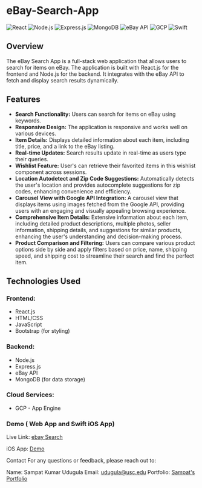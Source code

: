# eBay-Search-App


![React](https://img.shields.io/badge/React-20232A?style=for-the-badge&logo=react&logoColor=61DAFB) ![Node.js](https://img.shields.io/badge/Node.js-339933?style=for-the-badge&logo=nodedotjs&logoColor=white) ![Express.js](https://img.shields.io/badge/Express.js-000000?style=for-the-badge&logo=express&logoColor=white) ![MongoDB](https://img.shields.io/badge/MongoDB-4EA94B?style=for-the-badge&logo=mongodb&logoColor=white) ![eBay API](https://img.shields.io/badge/eBay-0064D2?style=for-the-badge&logo=ebay&logoColor=white) ![GCP](https://img.shields.io/badge/Google%20Cloud-4285F4?style=for-the-badge&logo=googlecloud&logoColor=white) ![Swift](https://img.shields.io/badge/Swift-FA7343?style=for-the-badge&logo=swift&logoColor=white)

## Overview
The eBay Search App is a full-stack web application that allows users to search for items on eBay. The application is built with React.js for the frontend and Node.js for the backend. It integrates with the eBay API to fetch and display search results dynamically.

## Features
- **Search Functionality:** Users can search for items on eBay using keywords.
- **Responsive Design:** The application is responsive and works well on various devices.
- **Item Details:** Displays detailed information about each item, including title, price, and a link to the eBay listing.
- **Real-time Updates:** Search results update in real-time as users type their queries.
-  **Wishlist Feature:** User's can retrieve their favorited items in this wishlist component across sessions.
- **Location Autodetect and Zip Code Suggestions:** Automatically detects the user's location and provides autocomplete suggestions for zip codes, enhancing convenience and efficiency.
- **Carousel View with Google API Integration:** A carousel view that displays items using images fetched from the Google API, providing users with an engaging and visually appealing browsing experience.
- **Comprehensive Item Details:** Extensive information about each item, including detailed product descriptions, multiple photos, seller information, shipping details, and suggestions for similar products, enhancing the user's understanding and decision-making process.
- **Product Comparison and Filtering:** Users can compare various product options side by side and apply filters based on price, name, shipping speed, and shipping cost to streamline their search and find the perfect item.


## Technologies Used
### Frontend:
- React.js
- HTML/CSS
- JavaScript
- Bootstrap (for styling)

### Backend:
- Node.js
- Express.js
- eBay API
- MongoDB (for data storage)

### Cloud Services:
- GCP - App Engine

### Demo ( Web App and Swift iOS App)

Live Link: [ebay Search](https://webtechapp.uw.r.appspot.com/#)

iOS App: [Demo](https://youtu.be/SNt5g7dIRH8)

Contact
For any questions or feedback, please reach out to:

Name: Sampat Kumar Udugula
Email: udugula@usc.edu
Portfolio: [Sampat's Portfolio](https://sampat20.github.io/Portfolio)

